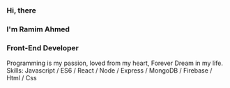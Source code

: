 ### Hi, there
### I'm Ramim Ahmed
### Front-End Developer

Programming is my passion, loved from my heart, Forever Dream in my life.
Skills: Javascript / ES6 / React / Node / Express / MongoDB / Firebase / Html / Css






